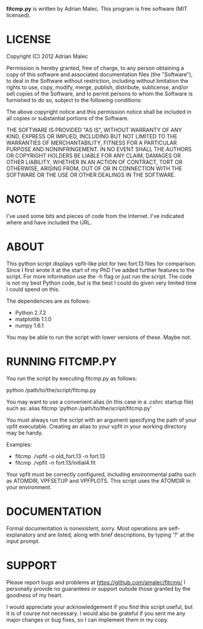 **fitcmp.py** is written by Adrian Malec. This program is free software (MIT
licensed).

# LICENSE

Copyright (C) 2012 Adrian Malec

Permission is hereby granted, free of charge, to any person obtaining a copy
of this software and associated documentation files (the "Software"), to deal
in the Software without restriction, including without limitation the rights
to use, copy, modify, merge, publish, distribute, sublicense, and/or sell
copies of the Software, and to permit persons to whom the Software is
furnished to do so, subject to the following conditions:

The above copyright notice and this permission notice shall be included in all
copies or substantial portions of the Software.

THE SOFTWARE IS PROVIDED "AS IS", WITHOUT WARRANTY OF ANY KIND, EXPRESS OR
IMPLIED, INCLUDING BUT NOT LIMITED TO THE WARRANTIES OF MERCHANTABILITY,
FITNESS FOR A PARTICULAR PURPOSE AND NONINFRINGEMENT. IN NO EVENT SHALL THE
AUTHORS OR COPYRIGHT HOLDERS BE LIABLE FOR ANY CLAIM, DAMAGES OR OTHER
LIABILITY, WHETHER IN AN ACTION OF CONTRACT, TORT OR OTHERWISE, ARISING FROM,
OUT OF OR IN CONNECTION WITH THE SOFTWARE OR THE USE OR OTHER DEALINGS IN THE
SOFTWARE.

# NOTE

I've used some bits and pieces of code from the Internet. I've indicated where
and have included the URL.

# ABOUT

This python script displays vpfit-like plot for two fort.13 files for 
comparison. Since I first wrote it at the start of my PhD I've added further
features to the script. For more information use the -h flag or just run the
script. The code is not my best Python code, but is the best I could do given
very limited time I could spend on this.

The dependencies are as follows:
* Python 2.7.2
* matplotlib 1.1.0
* numpy 1.6.1

You may be able to run the script with lower versions of these. Maybe not.

# RUNNING FITCMP.PY

You run the script by executing fitcmp.py as follows:

python /path/to/the/script/fitcmp.py

You may want to use a convenient alias (in this case in a .cshrc startup file)
such as:
alias fitcmp 'python /path/to/the/script/fitcmp.py' 

You must always run the script with an argument specifying the path of
your vpfit executable. Creating an alias to your vpfit in your working 
directory may be handy.

Examples:

* fitcmp ./vpfit -o old_fort.13 -n fort.13
* fitcmp ./vpfit -n fort.13/initial4.fit

Your vpfit must be correctly configured, including environmental paths such as
ATOMDIR, VPFSETUP and VPFPLOTS. This script uses the ATOMDIR in your
environment.

# DOCUMENTATION

Formal documentation is nonexistent, sorry. Most operations are
self-explanatory and are listed, along with brief descriptions, by typing '?'
at the input prompt.

# SUPPORT

Please report bugs and problems at https://github.com/amalec/fitcmp/
I personally provide no guarantees or support outside those granted by the 
goodness of my heart.

I would appreciate your acknowledgement if you find this script useful, but
it is of course not necessary. I would also be grateful if you sent me any 
major changes or bug fixes, so I can implement them in my copy.
